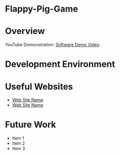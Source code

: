 # Flappy-Pig-Game

# Overview

<!-- {Important!  Do not say in this section that this is college assignment.  Talk about what you are trying to accomplish as a software engineer to further your learning.} -->

<!-- {Provide a description the game that you wrote. Describe how to play your game.} -->

<!--{Describe your purpose for writing this software.} -->

<!-- {Provide a link to your YouTube demonstration.  It should be a 4-5 minute demo of the game being played and a walkthrough of the code.} -->

YouTube Domonstration: [Software Demo Video](http://youtube.link.goes.here)

# Development Environment

<!-- {Describe the tools that you used to develop the software} -->

<!-- {Describe the programming language that you used and any libraries.} -->

# Useful Websites

<!-- {Make a list of websites that you found helpful in this project} -->
* [Web Site Name](http://url.link.goes.here)
* [Web Site Name](http://url.link.goes.here)

# Future Work

<!-- {Make a list of things that you need to fix, improve, and add in the future.} -->
* Item 1
* Item 2
* Item 3
